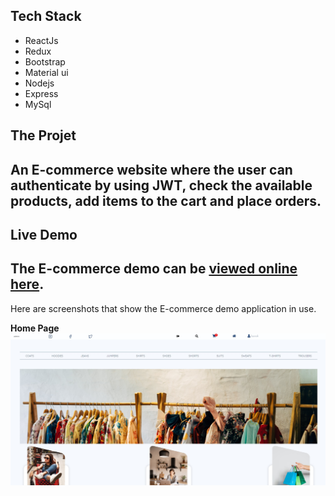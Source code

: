 ## Tech Stack
* ReactJs
* Redux
* Bootstrap
* Material ui
* Nodejs
* Express
* MySql
## The Projet
An E-commerce website where the user can authenticate by using JWT, check the available products, add items to the cart and place orders.
---
## Live Demo

The E-commerce demo can be [viewed online here](https://barakmyshop.netlify.app/).
---
Here are screenshots that show the E-commerce demo application in use.

**Home Page**
![Home Page](/public/homepage.jpg?raw=true "Optional Title")
